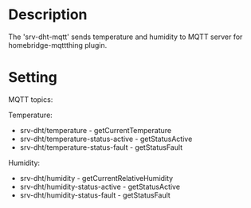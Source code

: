 # Description

The 'srv-dht-mqtt' sends temperature and humidity to MQTT server
for homebridge-mqttthing plugin.


# Setting

MQTT topics:

Temperature:
- srv-dht/temperature - getCurrentTemperature
- srv-dht/temperature-status-active - getStatusActive
- srv-dht/temperature-status-fault - getStatusFault

Humidity:
- srv-dht/humidity - getCurrentRelativeHumidity
- srv-dht/humidity-status-active - getStatusActive
- srv-dht/humidity-status-fault - getStatusFault
